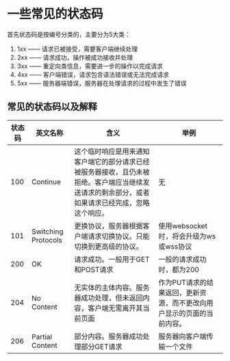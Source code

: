 # 一些常见的状态码
首先状态码是按编号分类的，主要分为5大类：
1. 1xx —— 请求已被接受，需要客户端继续处理
2. 2xx —— 请求成功，操作被成功接收并处理
3. 3xx —— 重定向类信息，需要进一步的操作以完成请求
4. 4xx —— 客户端错误，请求包含语法错误或无法完成请求
5. 5xx —— 服务器端错误，服务器在处理请求的过程中发生了错误

## 常见的状态码以及解释
状态码|英文名称|含义|举例
-|-|-|-
100|Continue|这个临时响应是用来通知客户端它的部分请求已经被服务器接收，且仍未被拒绝。客户端应当继续发送请求的剩余部分，或者如果请求已经完成，忽略这个响应。|无
101|Switching Protocols|更换协议，服务器根据客户端请求切换协议。只能切换到更高级的协议。|使用websocket时，将会升级为ws或wss协议
200|OK|请求成功。一般用于GET和POST请求|一般的请求成功时，都为200
204|No Content|无实体的主体内容。服务器成功处理，但未返回内容，客户端无需离开其当前页面|作为PUT请求的结果返回，更新资源，而不更改向用户显示的页面的当前内容。
206|Partial Content|部分内容。服务器成功处理部分GET请求|服务器向客户端传输一个文件

